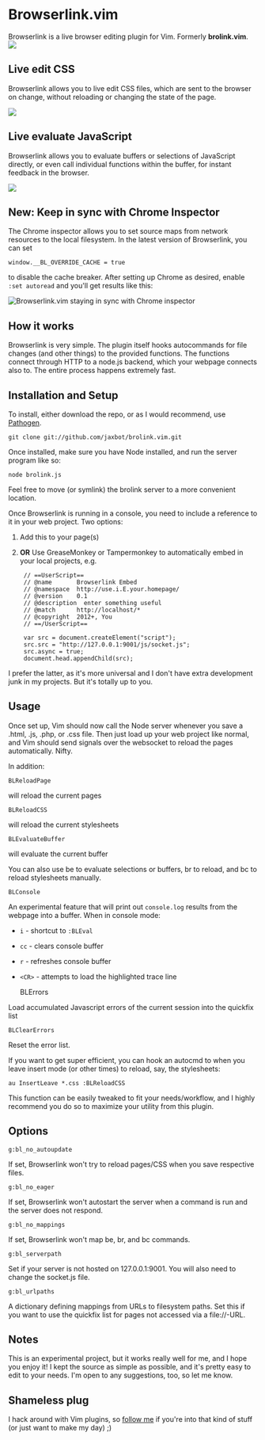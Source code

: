 # Browserlink.vim
Browserlink is a live browser editing plugin for Vim. Formerly **brolink.vim**.
<img src='http://jaxbot.me/pics/brolinkhtml.gif'>

## Live edit CSS

Browserlink allows you to live edit CSS files, which are sent to the browser on change, without reloading or changing the state of the page.

<img src='http://jaxbot.me/pics/brolinkcss.gif'>

## Live evaluate JavaScript

Browserlink allows you to evaluate buffers or selections of JavaScript directly, or even call individual functions within the buffer, for instant feedback in the browser.

<img src='http://jaxbot.me/pics/brolinkjs.gif'>

## New: Keep in sync with Chrome Inspector

The Chrome inspector allows you to set source maps from network resources to the local filesystem. In the latest version of Browserlink, you can set

```
window.__BL_OVERRIDE_CACHE = true
```

to disable the cache breaker. After setting up Chrome as desired, enable `:set autoread` and you'll get results like this:

<img src='http://jaxbot.me/pics/vim/vim_brolink_sync.gif' alt='Browserlink.vim staying in sync with Chrome inspector'>

## How it works
Browserlink is very simple. The plugin itself hooks autocommands for file changes (and other things) to the provided functions. The functions connect through HTTP to a node.js backend, which your webpage connects also to. The entire process happens extremely fast.

## Installation and Setup
To install, either download the repo, or as I would recommend, use [Pathogen](https://github.com/tpope/vim-pathogen).

	git clone git://github.com/jaxbot/brolink.vim.git

Once installed, make sure you have Node installed, and run the server program like so:

	node brolink.js

Feel free to move (or symlink) the brolink server to a more convenient location.

Once Browserlink is running in a console, you need to include a reference to it in your web project.
Two options:

1. Add this to your page(s)
	
	<script src='http://127.0.0.1:9001/js/socket.js'></script>

2. **OR** Use GreaseMonkey or Tampermonkey to automatically embed in your local projects, e.g.


		// ==UserScript==
		// @name       Browserlink Embed
		// @namespace  http://use.i.E.your.homepage/
		// @version    0.1
		// @description  enter something useful
		// @match      http://localhost/*
		// @copyright  2012+, You
		// ==/UserScript==
		
		var src = document.createElement("script");
		src.src = "http://127.0.0.1:9001/js/socket.js";
		src.async = true;
		document.head.appendChild(src);


I prefer the latter, as it's more universal and I don't have extra development junk in my projects. But it's totally up to you.

## Usage

Once set up, Vim should now call the Node server whenever you save a .html, .js, .php, or .css file. Then just load up your web project like normal, and Vim should send signals over the websocket to reload the pages automatically. Nifty.

In addition:

	BLReloadPage

will reload the current pages

	BLReloadCSS

will reload the current stylesheets 

	BLEvaluateBuffer

will evaluate the current buffer

You can also use <leader>be to evaluate selections or buffers, <leader>br to reload, and <leader>bc to reload stylesheets manually.

	BLConsole

An experimental feature that will print out `console.log` results from the webpage into a buffer. When in console mode:

* `i` - shortcut to `:BLEval`
* `cc` - clears console buffer
* `r` - refreshes console buffer
* `<CR>` - attempts to load the highlighted trace line

	BLErrors

Load accumulated Javascript errors of the current session into the quickfix list

	BLClearErrors

Reset the error list.

If you want to get super efficient, you can hook an autocmd to when you leave insert mode (or other times) to reload, say, the stylesheets:

	au InsertLeave *.css :BLReloadCSS

This function can be easily tweaked to fit your needs/workflow, and I highly recommend you do so to maximize your utility from this plugin.

## Options

	g:bl_no_autoupdate 

If set, Browserlink won't try to reload pages/CSS when you save respective files.

	g:bl_no_eager 

If set, Browserlink won't autostart the server when a command is run and the server does not respond.

	g:bl_no_mappings 

If set, Browserlink won't map be, br, and bc commands.

	g:bl_serverpath 

Set if your server is not hosted on 127.0.0.1:9001. You will also need to change the socket.js file.

	g:bl_urlpaths

A dictionary defining mappings from URLs to filesystem paths. Set this if you want to use the
quickfix list for pages not accessed via a file://-URL.

## Notes

This is an experimental project, but it works really well for me, and I hope you enjoy it! I kept the source as simple as possible, and it's pretty easy to edit to your needs. I'm open to any suggestions, too, so let me know.

## Shameless plug

I hack around with Vim plugins, so [follow me](https://github.com/jaxbot) if you're into that kind of stuff (or just want to make my day) ;)
